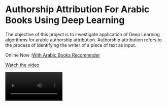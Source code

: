# Authorship Attribution For Arabic Books Using Deep Learning

The objective of this project is to investigate application of Deep Learning algorithms for arabic authorship attribution. Authorship attribution refers to the process of identifying the writer of a piece of text as input.

Online Now :[With Arabic Books Recommnder](https://share.streamlit.io/a-safarji/books-recommnder-/main/basedon_user.py)


[Watch the video](https://drive.google.com/drive/u/0/folders/1QfvjLwup6PYQh2LEWoqIveQiRlIDdkLW)

<video src='https://drive.google.com/file/d/1RG8PFala8O1dThhVKejROkskHAJE-PRX/view?usp=sharing' width=180/>


<img src="https://user-images.githubusercontent.com/20365333/145676154-a6dc21ff-6d10-4f24-9786-c2280ab026b6.gif" width="40" height="40" />

![](https://user-images.githubusercontent.com/20365333/145676154-a6dc21ff-6d10-4f24-9786-c2280ab026b6.gif)
<img src="https://user-images.githubusercontent.com/20365333/145676239-8e9d0b05-a7f2-4579-81c7-e951beb7986e.gif" width="128"/>
